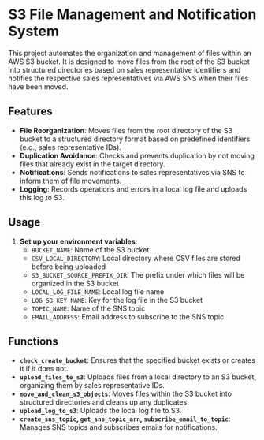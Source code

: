 # S3 File Management and Notification System

This project automates the organization and management of files within an AWS S3 bucket. It is designed to move files from the root of the S3 bucket into structured directories based on sales representative identifiers and notifies the respective sales representatives via AWS SNS when their files have been moved.

## Features

- **File Reorganization**: Moves files from the root directory of the S3 bucket to a structured directory format based on predefined identifiers (e.g., sales representative IDs).
- **Duplication Avoidance**: Checks and prevents duplication by not moving files that already exist in the target directory.
- **Notifications**: Sends notifications to sales representatives via SNS to inform them of file movements.
- **Logging**: Records operations and errors in a local log file and uploads this log to S3.

## Usage

1. **Set up your environment variables**:
   - `BUCKET_NAME`: Name of the S3 bucket
   - `CSV_LOCAL_DIRECTORY`: Local directory where CSV files are stored before being uploaded
   - `S3_BUCKET_SOURCE_PREFIX_DIR`: The prefix under which files will be organized in the S3 bucket
   - `LOCAL_LOG_FILE_NAME`: Local log file name
   - `LOG_S3_KEY_NAME`: Key for the log file in the S3 bucket
   - `TOPIC_NAME`: Name of the SNS topic
   - `EMAIL_ADDRESS`: Email address to subscribe to the SNS topic

## Functions

- **`check_create_bucket`**: Ensures that the specified bucket exists or creates it if it does not.
- **`upload_files_to_s3`**: Uploads files from a local directory to an S3 bucket, organizing them by sales representative IDs.
- **`move_and_clean_s3_objects`**: Moves files within the S3 bucket into structured directories and cleans up any duplicates.
- **`upload_log_to_s3`**: Uploads the local log file to S3.
- **`create_sns_topic`, `get_sns_topic_arn`, `subscribe_email_to_topic`**: Manages SNS topics and subscribes emails for notifications.

